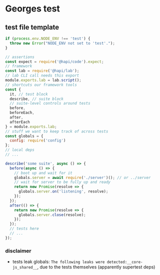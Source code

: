 # Georges test

## test file template

```js
if (process.env.NODE_ENV !== 'test') {
  throw new Error("NODE_ENV not set to 'test'.");
}

// assertions
const expect = require('@hapi/code').expect;
// framework
const lab = require('@hapi/lab');
// lab CLI call needs this export
module.exports.lab = lab.script();
// shortcuts our framework tools
const {
  it, // test block
  describe, // suite block
  // suite-level controls around tests
  before,
  beforeEach,
  after,
  afterEach
} = module.exports.lab;
// stuff we want to keep track of across tests
const globals = {
  config: require('config')
};
// local deps
// ...

describe('some suite', async () => {
  before(async () => {
    // boot up and wait for it
    globals.server = await require('./server')(); // or ../server
    // wait for server to be fully up and ready
    return new Promise(resolve => {
      globals.server.on('listening', resolve);
    });
  });
  after(() => {
    return new Promise(resolve => {
      globals.server.close(resolve);
    });
  });
  // tests here
  // ...
});
```

### disclaimer

- tests leak globals: `The following leaks were detected:__core-js_shared__`, due to the tests themselves (apparently supertest deps)